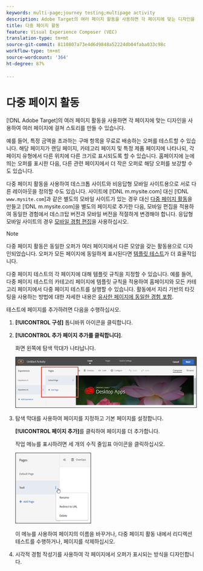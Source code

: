 ```yaml
---
keywords: multi-page;journey testing;multipage activity
description: Adobe Target의 여러 페이지 활동을 사용하면 각 페이지에 맞는 디자인을 사용하여 여러 페이지에 걸쳐 스토리를 만들 수 있습니다.
title: 다중 페이지 활동
feature: Visual Experience Composer (VEC)
translation-type: tm+mt
source-git-commit: 8110807a73e4d6d9848a52224db04faba033c98c
workflow-type: tm+mt
source-wordcount: '364'
ht-degree: 87%

---
```



# 다중 페이지 활동

[!DNL Adobe Target]의 여러 페이지 활동을 사용하면 각 페이지에 맞는 디자인을 사용하여 여러 페이지에 걸쳐 스토리를 만들 수 있습니다.

예를 들어, 특정 금액을 초과하는 구매 항목을 무료로 배송하는 오퍼를 테스트할 수 있습니다. 해당 페이지가 랜딩 페이지, 카테고리 페이지 및 특정 제품 페이지에 나타나되, 각 페이지 유형에서 다른 위치에 다른 크기로 표시되도록 할 수 있습니다. 홈페이지에 눈에 띄는 오퍼를 표시한 다음, 다른 관련 페이지에서 더 작은 오퍼로 해당 오퍼를 보강할 수도 있습니다.

다중 페이지 활동을 사용하여 데스크톱 사이트와 비응답형 모바일 사이트용으로 서로 다른 레이아웃을 정의할 수도 있습니다. 사이트에 [!DNL m.mysite.com] 대신 [!DNL `www.mysite.com`]과 같은 별도의 모바일 사이트가 있는 경우 대신 [다중 페이지 활동](/help/c-experiences/c-visual-experience-composer/multipage-activity.md#concept_277E096063E14813AC5D8EDFA1D2ED48)을 만들고 [!DNL m.mysite.com]을 별도의 페이지로 추가한 다음, 모바일 편집을 적용하여 동일한 경험에서 데스크탑 버전과 모바일 버전을 적절하게 변경해야 합니다. 응답형 모바일 사이트의 경우 [모바일 경험 편집](/help/c-experiences/c-visual-experience-composer/mobile-viewports.md#concept_8E45527C4ABC41D59AA3553BEDC76FA5)을 사용하십시오.

>[!NOTE]
>
>다중 페이지 활동은 동일한 오퍼가 여러 페이지에서 다른 모양을 갖는 활동용으로 디자인되었습니다. 오퍼가 모든 페이지에 동일하게 표시된다면 [템플릿 테스트](/help/c-experiences/c-visual-experience-composer/temtest.md#task_2539D51A18044F82B0D9895636546781)가 더 효율적입니다.

다중 페이지 테스트의 각 페이지에 대해 템플릿 규칙을 지정할 수 있습니다. 예를 들어, 다중 페이지 테스트의 카테고리 페이지에 템플릿 규칙을 적용하여 홈페이지와 모든 카테고리 페이지에서 다중 페이지 테스트를 실행할 수 있습니다. 활동에서 지리 기반의 타깃팅을 사용하는 방법에 대한 자세한 내용은 [유사한 페이지에 동일한 경험 포함](/help/c-experiences/c-visual-experience-composer/temtest.md#task_2539D51A18044F82B0D9895636546781).

테스트에 페이지를 추가하려면 다음을 수행하십시오.

1. **[!UICONTROL 구성]** 톱니바퀴 아이콘을 클릭합니다.
1. **[!UICONTROL 추가 페이지 추가를 클릭합니다]**.

   화면 왼쪽에 탐색 막대가 나타납니다.

   ![](assets/multipage_nav.png)

1. 탐색 막대를 사용하여 페이지를 지정하고 기본 페이지를 설정합니다.

   **[!UICONTROL 페이지 추가]**&#x200B;를 클릭하여 페이지를 더 추가합니다.

   작업 메뉴를 표시하려면 세 개의 수직 줄임표 아이콘을 클릭하십시오.

   ![](assets/multipage_menu.png)

   이 메뉴를 사용하여 페이지의 이름을 바꾸거나, 다중 페이지 활동 내에서 리디렉션 테스트를 수행하거나, 페이지를 삭제하십시오.

1. 시각적 경험 작성기를 사용하여 각 페이지에서 오퍼가 표시되는 방식을 디자인합니다.

